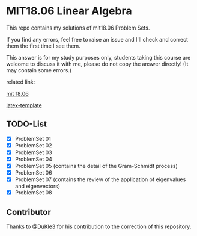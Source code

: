 # MIT18.06 Linear Algebra

This repo contains my solutions of mit18.06 Problem Sets.

If you find any errors, feel free to raise an issue and I'll check and correct them the first time I see them.

This answer is for my study purposes only, students taking this course are welcome to discuss it with me, please do not copy the answer directly! (It may contain some errors.)

related link:

[mit 18.06](https://github.com/mitmath/1806)

[latex-template](https://github.com/jdavis/latex-homework-template)

## TODO-List

- [x] ProblemSet 01
- [x] ProblemSet 02
- [x] ProblemSet 03
- [x] ProblemSet 04
- [x] ProblemSet 05 (contains the detail of the Gram-Schmidt process)
- [x] ProblemSet 06
- [x] ProblemSet 07 (contains the review of the application of eigenvalues and eigenvectors)
- [x] ProblemSet 08

## Contributor

Thanks to [@DuKle3](https://github.com/DuKle3) for his contribution to the correction of this repository.
